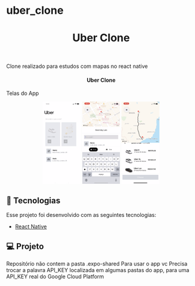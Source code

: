 # uber_clone

<h1 align="center">
    Uber Clone
</h1>
<br>
<p>
Clone realizado para estudos com mapas no react native
</p>

<h4 align="center">
  Uber Clone
</h4>

<p>Telas do App</p>
<p align="center">
    <img alt="Tela 1" src="readmeImage/1.png" width="20%">
    <img alt="Tela 2" src="readmeImage/2.png" width="20%">
    <img alt="Tela 3" src="readmeImage/3.png" width="20%">
</p>


## :rocket: Tecnologias

Esse projeto foi desenvolvido com as seguintes tecnologias:

- [React Native](https://facebook.github.io/react-native/)

## 💻 Projeto

Repositório não contem a pasta .expo-shared
Para usar o app vc Precisa trocar a palavra API_KEY localizada em algumas pastas do app, para uma API_KEY real do Google Cloud Platform

